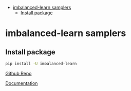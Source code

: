 <!--ts-->
   * [imbalanced-learn samplers](#imbalanced-learn-samplers)
      * [Install package](#install-package)

<!-- Added by: gil_diy, at: Sun 20 Feb 2022 18:31:25 IST -->

<!--te-->


# imbalanced-learn samplers

## Install package

```bash
pip install -U imbalanced-learn
```
[Github Repo](https://github.com/scikit-learn-contrib/imbalanced-learn)

[Documentation](https://imbalanced-learn.org/stable/index.html)


